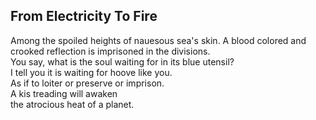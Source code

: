 From Electricity To Fire
------------------------
Among the spoiled heights of nauesous sea's skin. A blood colored and crooked reflection is imprisoned in the divisions.  
You say, what is the soul waiting for in its blue utensil?  
I tell you it is waiting for hoove like you.  
As if to loiter or preserve or imprison.  
A kis treading will awaken  
the atrocious heat of a planet.  
